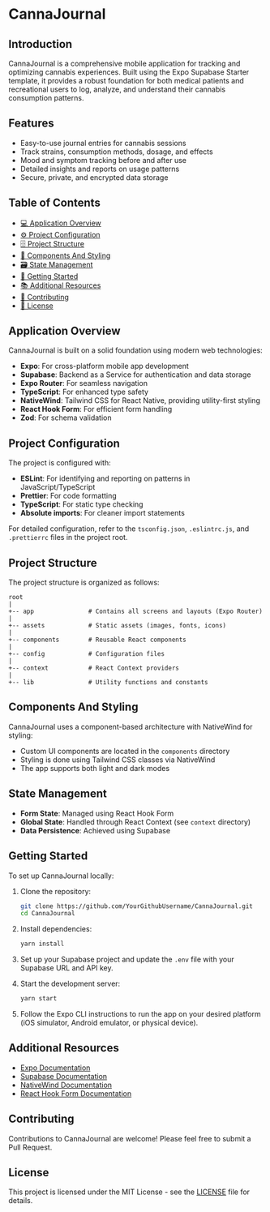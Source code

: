 # CannaJournal
## Introduction

CannaJournal is a comprehensive mobile application for tracking and optimizing cannabis experiences. Built using the Expo Supabase Starter template, it provides a robust foundation for both medical patients and recreational users to log, analyze, and understand their cannabis consumption patterns.

## Features

- Easy-to-use journal entries for cannabis sessions
- Track strains, consumption methods, dosage, and effects
- Mood and symptom tracking before and after use
- Detailed insights and reports on usage patterns
- Secure, private, and encrypted data storage

## Table of Contents

- [💻 Application Overview](#application-overview)
- [⚙️ Project Configuration](#project-configuration)
- [🗄️ Project Structure](#project-structure)
- [🧱 Components And Styling](#components-and-styling)
- [🗃️ State Management](#state-management)
- [🚀 Getting Started](#getting-started)
- [📚 Additional Resources](#additional-resources)
- [🤝 Contributing](#contributing)
- [📄 License](#license)

## Application Overview

CannaJournal is built on a solid foundation using modern web technologies:

- **Expo**: For cross-platform mobile app development
- **Supabase**: Backend as a Service for authentication and data storage
- **Expo Router**: For seamless navigation
- **TypeScript**: For enhanced type safety
- **NativeWind**: Tailwind CSS for React Native, providing utility-first styling
- **React Hook Form**: For efficient form handling
- **Zod**: For schema validation

## Project Configuration

The project is configured with:

- **ESLint**: For identifying and reporting on patterns in JavaScript/TypeScript
- **Prettier**: For code formatting
- **TypeScript**: For static type checking
- **Absolute imports**: For cleaner import statements

For detailed configuration, refer to the `tsconfig.json`, `.eslintrc.js`, and `.prettierrc` files in the project root.

## Project Structure

The project structure is organized as follows:

```
root
|
+-- app               # Contains all screens and layouts (Expo Router)
|
+-- assets            # Static assets (images, fonts, icons)
|
+-- components        # Reusable React components
|
+-- config            # Configuration files
|
+-- context           # React Context providers
|
+-- lib               # Utility functions and constants
```

## Components And Styling

CannaJournal uses a component-based architecture with NativeWind for styling:

- Custom UI components are located in the `components` directory
- Styling is done using Tailwind CSS classes via NativeWind
- The app supports both light and dark modes

## State Management

- **Form State**: Managed using React Hook Form
- **Global State**: Handled through React Context (see `context` directory)
- **Data Persistence**: Achieved using Supabase

## Getting Started

To set up CannaJournal locally:

1. Clone the repository:
   ```bash
   git clone https://github.com/YourGithubUsername/CannaJournal.git
   cd CannaJournal
   ```

2. Install dependencies:
   ```bash
   yarn install
   ```

3. Set up your Supabase project and update the `.env` file with your Supabase URL and API key.

4. Start the development server:
   ```bash
   yarn start
   ```

5. Follow the Expo CLI instructions to run the app on your desired platform (iOS simulator, Android emulator, or physical device).

## Additional Resources

- [Expo Documentation](https://docs.expo.dev/)
- [Supabase Documentation](https://supabase.io/docs)
- [NativeWind Documentation](https://www.nativewind.dev/)
- [React Hook Form Documentation](https://react-hook-form.com/)

## Contributing

Contributions to CannaJournal are welcome! Please feel free to submit a Pull Request.

## License

This project is licensed under the MIT License - see the [LICENSE](LICENSE) file for details.